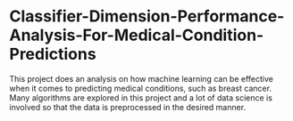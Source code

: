 # Classifier-Dimension-Performance-Analysis-For-Medical-Condition-Predictions

This project does an analysis on how machine learning can be effective when it comes to predicting medical conditions, such as breast cancer.
Many algorithms are explored in this project and a lot of data science is involved so that the data is preprocessed in the desired manner.
